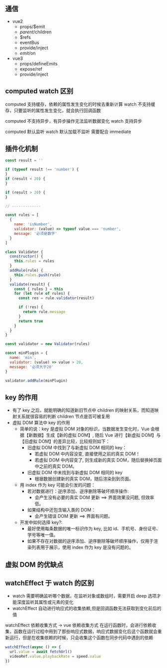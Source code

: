 ## 通信

- vue2
  - props/$emit
  - $parent/$children
  - $refs
  - eventBus
  - provide/inject
  - $emit/$on
- vue3
  - props/defineEmits
  - expose/ref
  - provide/inject

## computed watch 区别

computed 支持缓存，依赖的属性发生变化的时候去重新计算
watch 不支持缓存，只要监听的属性发生变化，就会执行回调函数

computed 不支持异步，有异步操作无法监听数据变化
watch 支持异步

computed 默认监听
watch 默认加载不监听 需要配合 immediate

## 插件化机制

```js
const result = ''

if (typeof result !== 'number') {
}
if (result < 20) {
}

if (result > 20) {
}

// -------------

const rules = [
  {
    name: 'isNumber',
    validator: (value) => typeof value === 'number',
    message: '必须是数字'
  }
]

class Validator {
  constructor() {
    this.rules = rules
  }
  addRule(rule) {
    this.rules.push(rule)
  }
  validate(result) {
    const { rules } = this
    for (let rule of rules) {
      const res = rule.validator(result)

      if (!res) {
        return rule.message
      }
      return true
    }
  }
}

const validator = new Validator(rules)

const minPlugin = {
  name: 'min',
  validator: (value) => value > 20,
  message: '必须大于20'
}

validator.addRule(minPlugin)
```

## key 的作用

- 有了 key 之后，就能明确的知道新旧节点中 children 的映射关系，而知道映射关系就很容易的判断 children 节点是否可被复用
- 虚拟 DOM 算法中 key 的作用
  - 简单的说：key 是虚拟 DOM 对象的标识，当数据发生变化时，Vue 会根据【新数据】生成【新的虚拟 DOM】,
    随后 Vue 进行【新虚拟 DOM】与【旧虚拟 DOM】的差异比较，比较规则如下：
    - 旧虚拟 DOM 中找到了与新虚拟 DOM 相同的 key：
      - 若虚拟 DOM 中内容没变, 直接使用之前的真实 DOM！
      - 若虚拟 DOM 中内容变了, 则生成新的真实 DOM，随后替换掉页面中之前的真实 DOM。
    - 旧虚拟 DOM 中未找到与新虚拟 DOM 相同的 key
      - 根据数据创建新的真实 DOM，随后渲染到到页面。
  - 用 index 作为 key 可能会引发的问题：
    - 若对数据进行：逆序添加、逆序删除等破坏顺序操作:
      - 会产生没有必要的真实 DOM 更新 ==> 界面效果没问题, 但效率低。
    - 如果结构中还包含输入类的 DOM：
      - 会产生错误 DOM 更新 ==> 界面有问题。
  - 开发中如何选择 key?:
    - 最好使用每条数据的唯一标识作为 key, 比如 id、手机号、身份证号、学号等唯一值。
    - 如果不存在对数据的逆序添加、逆序删除等破坏顺序操作，仅用于渲染列表用于展示，使用 index 作为 key 是没有问题的。

## 虚拟 DOM 的优缺点

## watchEffect 于 watch 的区别

- watch 需要明确监听哪个数据，在监听对象或数组时，需要开启 deep 选项才能深度监听其属性或元素的变化
- watchEffect 自动进行响应式的收集依赖,但是回调函数无法获取到变化前后的值

watchEffect 依赖收集方式 -> vue 依赖收集方式
在运行函数时，会进行依赖收集，函数在运行过程中用到了那些响应式数据，响应式数据变化后这个函数就会重新运行，但是在收集依赖的时候，只会收集这个函数在同步代码中遇到的依赖

```js
watchEffect(async () => {
  url.value = await fetchUrl()
  videoRef.value.playbackRate = speed.value
})
```

